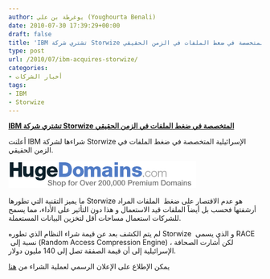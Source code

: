 ```yaml
---
author: يوغرطة بن علي (Youghourta Benali)
date: 2010-07-30 17:39:29+00:00
draft: false
title: 'IBM تشتري شركة Storwize المتخصصة في ضغط الملفات في الزمن الحقيقي  '
type: post
url: /2010/07/ibm-acquires-storwize/
categories:
- أخبار الشركات
tags:
- IBM
- Storwize
---
```


**[IBM تشتري شركة Storwize المتخصصة في ضغط الملفات في الزمن الحقيقي](https://www.it-scoop.com/2010/07/ibm-acquires-storwize/)**




أعلنت IBM شراءها لشركة Storwize الإسرائيلية المتخصصة في ضغط الملفات في الزمن الحقيقي.




[![](logo.jpg  )
](https://www.it-scoop.com/2010/07/ibm-acquires-storwize/)


ما يميز التقنية التي تطورها Storwize هو عدم الاقتصار على ضغط  الملفات المراد أرشفتها فحسب بل أيضاً الملفات قيد الاستعمال و هذا دون التأثير على الأداء، مما يسمح للشركات استعمال مساحات أقل لتخزين البيانات المستعملة.

لم يتم الكشف بعد عن قيمة شراء النظام الذي تطوره Storwize  و الذي يسمى RACE  نسبة إلى (Random Access Compression Engine) ، لكن أشارت الصحافة الإسرائيلية إلى أن قيمة الصفقة تصل إلى 140 مليون دولار.

يمكن الإطلاع على الإعلان الرسمي لعملية الشراء من [هنا](http://www.storwize.com/IBM_Acquires_Storwize.asp)

